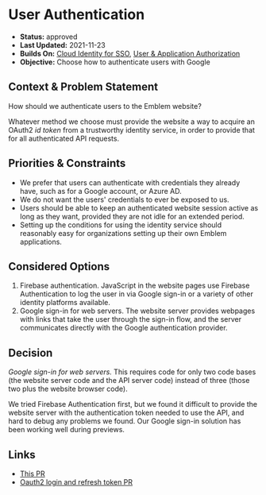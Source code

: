 # User Authentication

* **Status:** approved
* **Last Updated:** 2021-11-23
* **Builds On:** [Cloud Identity for SSO](2021-07-cloud-identity.md), [User & Application Authorization](2021-07-user-app-auth.md)
* **Objective:** Choose how to authenticate users with Google

## Context & Problem Statement

How should we authenticate users to the Emblem website?

Whatever method we choose must provide the website a way to acquire an OAuth2
*id token* from a trustworthy identity service, in order to provide that for
all authenticated API requests.

## Priorities & Constraints

* We prefer that users can authenticate with credentials they already have,
  such as for a Google account, or Azure AD.
* We do not want the users' credentials to ever be exposed to us.
* Users should be able to keep an authenticated website session active as long
  as they want, provided they are not idle for an extended period.
* Setting up the conditions for using the identity service should reasonably
  easy for organizations setting up their own Emblem applications.

## Considered Options

1. Firebase authentication. JavaScript in the website pages use Firebase
   Authentication to log the user in via Google sign-in or a variety of other
   identity platforms available.
2. Google sign-in for web servers. The website server provides webpages with
   links that take the user through the sign-in flow, and the server
   communicates directly with the Google authentication provider.

## Decision

*Google sign-in for web servers.* This requires code for only two code bases
(the website server code and the API server code) instead of three (those two
plus the website browser code).

We tried Firebase Authentication first, but we found it difficult to provide
the website server with the authentication token needed to use the API, and
hard to debug any problems we found. Our Google sign-in solution has been working
well during previews.

## Links

* [This PR](https://github.com/GoogleCloudPlatform/emblem/pull/210)
* [Oauth2 login and refresh token PR](https://github.com/GoogleCloudPlatform/emblem/pull/212)
